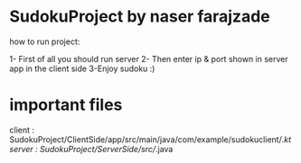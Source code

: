 # SudokuProject by naser farajzade

how to run project: 

1- First of all you should run server
2- Then enter ip & port shown in server app in the client side
3-Enjoy sudoku :)

# important files 
client : SudokuProject/ClientSide/app/src/main/java/com/example/sudokuclient/*.kt
server : SudokuProject/ServerSide/src/*.java
